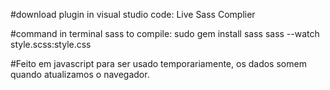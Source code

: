 #download plugin in visual studio code: Live Sass Complier

#command in terminal sass to compile: 
sudo gem install sass
sass --watch style.scss:style.css


#Feito em javascript para ser usado temporariamente, os dados somem quando atualizamos o navegador.
